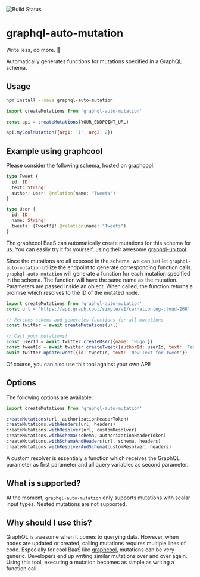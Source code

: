 ![Build Status](https://travis-ci.org/ejoebstl/graphql-auto-mutation.svg?branch=master)

# graphql-auto-mutation 

Write less, do more. :rocket: 

Automatically generates functions for mutations specified in a GraphQL schema. 

## Usage

```sh
npm install --save graphql-auto-mutation
```

```javascript
import createMutations from 'graphql-auto-mutation'

const api = createMutations(YOUR_ENDPOINT_URL)

api.myCoolMutation({arg1: '1', arg2: 2})
```

## Example using graphcool

Please consider the following schema, hosted on [graphcool](https://www.graph.cool/): 

```graphql
type Tweet {
  id: ID!
  text: String!
  author: User! @relation(name: "Tweets")
}

type User {
  id: ID!
  name: String!
  tweets: [Tweet!]! @relation(name: "Tweets")
}
```

The graphcool BaaS can automatically create mutations for this schema for us. You can easily try it for yourself, using their awesome [graphql-up tool](https://github.com/graphcool/graphql-up). 

Since the mutations are all exposed in the schema, we can just let `graphql-auto-mutation` utilize the endpoint to generate corresponding function calls. `graphql-auto-mutation` will generate a function for each mutation specified in the schema. The function will have the same name as the mutation. Parameters are passed inside an object. When called, the function returns a promise which resolves to the ID of the mutated node. 

```javascript
import createMutations from 'graphql-auto-mutation'
const url = 'https://api.graph.cool/simple/v1/carnationleg-cloud-268'

// Fetches schema and generates functions for all mutations 
const twitter = await createMutations(url)

// Call your mutations!
const userId = await twitter.createUser({name: 'Hugo'})
const tweetId = await twitter.createTweet({authorId: userId, text: 'Test Tweet'})
await twitter.updateTweet({id: tweetId, text: 'New Text for Tweet'})
```

Of course, you can also use this tool against your own API!

## Options

The following options are available:

```javascript
import createMutations from 'graphql-auto-mutation'

createMutations(url, authorizationHeaderToken)
createMutations.withHeaders(url, headers) 
createMutations.withResolver(url, customResolver)
createMutations.withSchema(schema, authorizationHeaderToken)
createMutations.withSchemaAndHeaders(url, schema, headers)
createMutations.withResolverAndSchema(customResolver, headers)
```

A custom resolver is essentialy a function which receives the GraphQL parameter as first parameter and all query variables as second parameter. 

## What is supported?

At the moment, `graphql-auto-mutation` only supports mutations with scalar input types. Nested mutations are not supported. 

## Why should I use this? 

GraphQL is awesome when it comes to querying data. However, when nodes are updated or created, calling mutations requires multiple lines of code. Especially for cool BaaS like [graphcool](https://www.graph.cool/), mutations can be very generic. Developers end up writing similar mutations over and over again. Using this tool, executing a mutation becomes as simple as writing a function call. 



